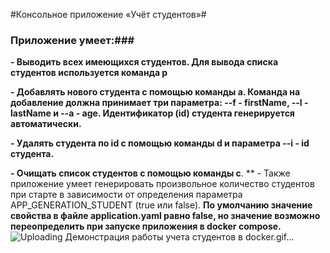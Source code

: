 #Консольное приложение «Учёт студентов»#
### Приложение умеет:###

**- Выводить всех имеющихся студентов. Для вывода списка студентов используется команда **p****

**- Добавлять нового студента c помощью команды **a**. Команда на добавление должна принимает три параметра: **--f** - firstName, **--l** - lastName и **--a** - age. Идентификатор (id) студента генерируется автоматически.**

**- Удалять студента по id с помощью команды **d** и параметра **--i** - id студента.**

**- Очищать список студентов с помощью команды **c****.
** - Также приложение умеет генерировать произвольное количество студентов при старте в зависимости от определения параметра APP_GENERATION_STUDENT (true или false).
 **По умолчанию значение свойства в файле application.yaml равно false, но значение возможно переопределить при запуске приложения в docker compose.**
![Uploading Демонстрация работы учета студентов в docker.gif…]()

